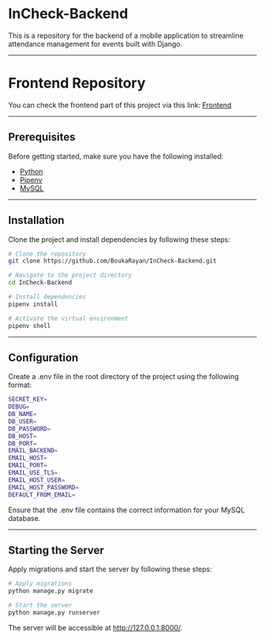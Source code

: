 # **InCheck-Backend**

This is a repository for the backend of a mobile application to streamline attendance management for events built with Django.

---

# **Frontend Repository**

You can check the frontend part of this project via this link: [Frontend](https://github.com/soualahmohammedzakaria/InCheck-App)

---

## **Prerequisites**

Before getting started, make sure you have the following installed:

- [Python](https://www.python.org/downloads/)
- [Pipenv](https://pipenv.pypa.io/en/latest/)
- [MySQL](https://www.mysql.com/)

---

## **Installation**

Clone the project and install dependencies by following these steps:

```bash
# Clone the repository
git clone https://github.com/BoukaRayan/InCheck-Backend.git

# Navigate to the project directory
cd InCheck-Backend

# Install dependencies
pipenv install

# Activate the virtual environment
pipenv shell
```

---

## **Configuration**

Create a .env file in the root directory of the project using the following format:

```bash
SECRET_KEY= 
DEBUG=
DB_NAME=
DB_USER=
DB_PASSWORD=
DB_HOST=
DB_PORT=
EMAIL_BACKEND=
EMAIL_HOST=
EMAIL_PORT=
EMAIL_USE_TLS=
EMAIL_HOST_USER=
EMAIL_HOST_PASSWORD=
DEFAULT_FROM_EMAIL=
```
Ensure that the .env file contains the correct information for your MySQL database.

---

## **Starting the Server**

Apply migrations and start the server by following these steps:

```bash
# Apply migrations
python manage.py migrate

# Start the server
python manage.py runserver
```
The server will be accessible at http://127.0.0.1:8000/.










